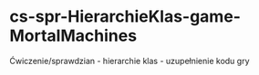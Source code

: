 # cs-spr-HierarchieKlas-game-MortalMachines
Ćwiczenie/sprawdzian - hierarchie klas - uzupełnienie kodu gry
